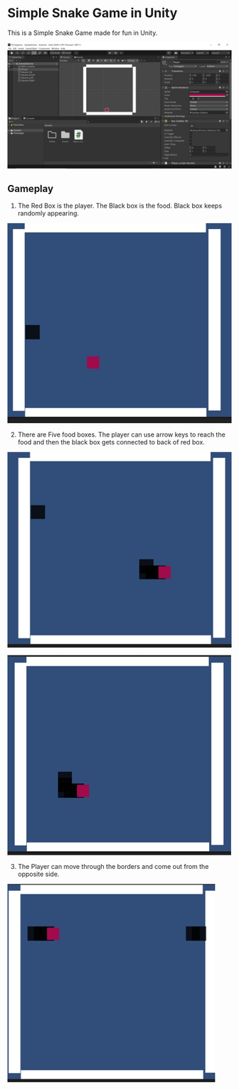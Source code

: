 # Simple Snake Game in Unity

This is a Simple Snake Game made for fun in Unity. 

![1_Editor](https://github.com/Stanly-Davis/Simple-Snake-game-in-Unity/blob/main/Gameplay_photos/1_Editor.png)

## Gameplay


1.	The Red Box is the player. The Black box is the food. Black box keeps randomly appearing.


![2_Gameplay](https://github.com/Stanly-Davis/Simple-Snake-game-in-Unity/blob/main/Gameplay_photos/2_Gameplay.png)


2.	There are Five food boxes. The player can use arrow keys to reach the food and then the black box gets connected to back of red box.


![3_Gameplay](https://github.com/Stanly-Davis/Simple-Snake-game-in-Unity/blob/main/Gameplay_photos/3_Gameplay.png)


![4_Gameplay](https://github.com/Stanly-Davis/Simple-Snake-game-in-Unity/blob/main/Gameplay_photos/4_Gameplay.png)

3.	The Player can move through the borders and come out from the opposite side.


![5_Gameplay](https://github.com/Stanly-Davis/Simple-Snake-game-in-Unity/blob/main/Gameplay_photos/5_Gameplay.png)

